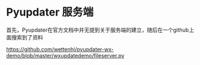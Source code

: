 # Pyupdater 服务端

首先，Pyupdater在官方文档中并无提到关于服务端的建立，随后在一个github上面搜索到了资料

https://github.com/wettenhj/pyupdater-wx-demo/blob/master/wxupdatedemo/fileserver.py

